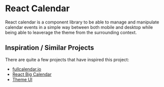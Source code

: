 # React Calendar

React calendar is a component library to be able to manage and manipulate 
calendar events in a simple way between both mobile and desktop while being able
to leaverage the theme from the surrounding context. 

## Inspiration / Similar Projects

There are quite a few projects that have inspired this project: 

- [fullcalendar.io](https://fullcalendar.io)
- [React Big Calendar](https://intljusticemission.github.io/react-big-calendar/examples/index.html)
- [Theme UI](https://theme-ui.com)
